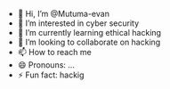- 👋 Hi, I’m @Mutuma-evan
- 👀 I’m interested in cyber security
- 🌱 I’m currently learning ethical hacking
- 💞️ I’m looking to collaborate on hacking
- 📫 How to reach me 
- 😄 Pronouns: ...
- ⚡ Fun fact: hackig

<!---
Mutuma-evan/Mutuma-evan is a ✨ special ✨ repository because its `README.md` (this file) appears on your GitHub profile.
You can click the Preview link to take a look at your changes.
--->

